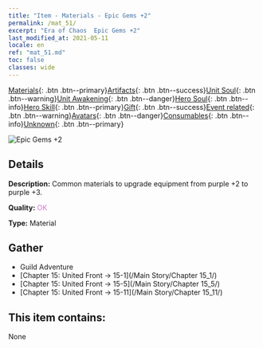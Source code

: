 ```yaml
---
title: "Item - Materials - Epic Gems +2"
permalink: /mat_51/
excerpt: "Era of Chaos  Epic Gems +2"
last_modified_at: 2021-05-11
locale: en
ref: "mat_51.md"
toc: false
classes: wide
---
```

 [Materials](/Items/){: .btn .btn--primary}[Artifacts](/Items/Artifacts/){: .btn .btn--success}[Unit Soul](/Items/UnitSoul/){: .btn .btn--warning}[Unit Awakening](/Items/UnitAwakening/){: .btn .btn--danger}[Hero Soul](/Items/HeroSoul/){: .btn .btn--info}[Hero Skill](/Items/HeroSkill/){: .btn .btn--primary}[Gift](/Items/Gift/){: .btn .btn--success}[Event related](/Items/Events/){: .btn .btn--warning}[Avatars](/Items/Avatars/){: .btn .btn--danger}[Consumables](/Items/Consumables/){: .btn .btn--info}[Unknown](/Items/Unknown/){: .btn .btn--primary}

 ![Epic Gems +2](/images/t/i_cailiao_baoshi2.png)

## Details
 **Description:** Common materials to upgrade equipment from purple +2 to purple +3.

 **Quality:** <span style="color: #DA70D6">OK</span>

 **Type:** Material

## Gather

*    Guild Adventure 
*    [Chapter 15: United Front -> 15-1](/Main Story/Chapter 15_1/) 
*    [Chapter 15: United Front -> 15-5](/Main Story/Chapter 15_5/) 
*    [Chapter 15: United Front -> 15-11](/Main Story/Chapter 15_11/) 

## This item contains:

  None


